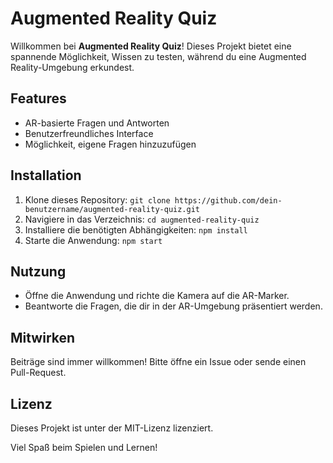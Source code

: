 # Augmented Reality Quiz

Willkommen bei **Augmented Reality Quiz**! Dieses Projekt bietet eine spannende Möglichkeit, Wissen zu testen, während du eine Augmented Reality-Umgebung erkundest.

## Features
- AR-basierte Fragen und Antworten
- Benutzerfreundliches Interface
- Möglichkeit, eigene Fragen hinzuzufügen

## Installation
1. Klone dieses Repository: `git clone https://github.com/dein-benutzername/augmented-reality-quiz.git`
2. Navigiere in das Verzeichnis: `cd augmented-reality-quiz`
3. Installiere die benötigten Abhängigkeiten: `npm install`
4. Starte die Anwendung: `npm start`

## Nutzung
- Öffne die Anwendung und richte die Kamera auf die AR-Marker.
- Beantworte die Fragen, die dir in der AR-Umgebung präsentiert werden.

## Mitwirken
Beiträge sind immer willkommen! Bitte öffne ein Issue oder sende einen Pull-Request.

## Lizenz
Dieses Projekt ist unter der MIT-Lizenz lizenziert.

Viel Spaß beim Spielen und Lernen!